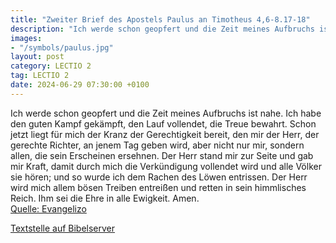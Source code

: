 ```yaml
---
title: "Zweiter Brief des Apostels Paulus an Timotheus 4,6-8.17-18"
description: "Ich werde schon geopfert und die Zeit meines Aufbruchs ist nahe. Ich habe den guten Kampf gekämpft, den Lauf vollendet, die Treue bewahrt. Schon jetzt liegt für mich der Kranz der Gerechtigkeit bereit, den mir der Herr, der gerechte Richter, an jenem Tag geben wird, aber nicht nu...."
images:
- "/symbols/paulus.jpg"
layout: post
category: LECTIO 2
tag: LECTIO 2
date: 2024-06-29 07:30:00 +0100
---
```

Ich werde schon geopfert und die Zeit meines Aufbruchs ist nahe.
Ich habe den guten Kampf gekämpft, den Lauf vollendet, die Treue bewahrt.
Schon jetzt liegt für mich der Kranz der Gerechtigkeit bereit, den mir der Herr, der gerechte Richter, an jenem Tag geben wird, aber nicht nur mir, sondern allen, die sein Erscheinen ersehnen.<!--more-->
Der Herr stand mir zur Seite und gab mir Kraft, damit durch mich die Verkündigung vollendet wird und alle Völker sie hören; und so wurde ich dem Rachen des Löwen entrissen.
Der Herr wird mich allem bösen Treiben entreißen und retten in sein himmlisches Reich. Ihm sei die Ehre in alle Ewigkeit. Amen.<br>
[Quelle: Evangelizo](https://evangeliumtagfuertag.org/DE/gospel)

[Textstelle auf Bibelserver](https://www.bibleserver.com/EU/2.Timotheus4,6-8.17-18)
